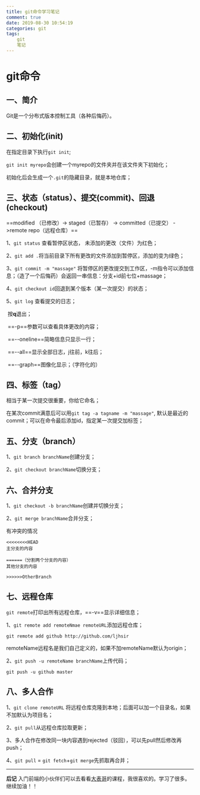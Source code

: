 ```yaml
---
title: git命令学习笔记
comment: true
date: 2019-08-30 10:54:19
categories: git
tags:
	git
	笔记
---
```


# git命令

## 一、简介

Git是一个分布式版本控制工具（各种后悔药）。

## 二、初始化(init)

在指定目录下执行`git init`;

`git init myrepo`会创建一个myrepo的文件夹并在该文件夹下初始化；

初始化后会生成一个`.git`的隐藏目录，就是本地仓库；

## 三、状态（status）、提交(commit)、回退(checkout)

==modified （已修改）-> staged（已暂存） -> committed（已提交） ->remote repo（远程仓库）==

1、`git status` 查看暂停区状态， 未添加的更改（文件）为红色；

2、`git add .`将当前目录下所有更改的文件添加到暂停区，添加的变为绿色；

3、`git commit -m "massage"` 将暂停区的更改提交到工作区，-m指令可以添加信息；（造了一个后悔药）会返回一串信息：分支+id前七位+massage；

4、`git checkout id`回退到某个版本（某一次提交）的状态；

5、`git log` 查看提交的日志；

​	按**q**退出；

​	==-p==参数可以查看具体更改的内容；

​	==--oneline==简略信息只显示一行；

​	==--all==显示全部日志，j往前，k往后；

​	==--graph==图像化显示；（字符化的）

## 四、标签（tag）

相当于某一次提交很重要，你给它命名；

在某次commit满意后可以用`git tag -a tagname -m "massage"`, 默认是最近的commit；可以在命令最后添加id，指定某一次提交加标签；

## 五、分支（branch）

1、`git branch branchName`创建分支；

2、`git checkout branchName`切换分支；

## 六、合并分支

1、`git checkout -b branchName`创建并切换分支；

2、`git merge branchName`合并分支；

有冲突的情况

```
<<<<<<<<HEAD
主分支的内容

======（分割两个分支的内容）
其他分支的内容

>>>>>>OtherBranch
```

## 七、远程仓库

`git remote`打印出所有远程仓库，==-v==显示详细信息；

1、`git remote add remoteNmae remoteURL`添加远程仓库；

```shell
git remote add github http://github.com/ljhsir
```

remoteName远程名是我们自己定义的，如果不加remoteName默认为origin；

2、`git push -u remoteName branchName`上传代码；

```shell
git push -u github master
```

## 八、多人合作

1、`git clone remoteURL` 将远程仓库克隆到本地；后面可以加一个目录名，如果不加默认为项目名；

2、`git pull`从远程仓库拉取更新； 

3、多人合作在修改同一块内容遇到rejected（驳回），可以先pull然后修改再push；

4、`git pull` = `git fetch`+`git merge`先抓取再合并；

___
**后记**
入门前端的小伙伴们可以去看看[大表哥](https://biaoyansu.com/)的课程，我很喜欢的。学习了很多。继续加油！！



